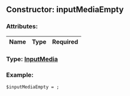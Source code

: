 ## Constructor: inputMediaEmpty  

### Attributes:

| Name     |    Type       | Required |
|----------|:-------------:|---------:|


### Type: [InputMedia](../types/InputMedia.md)

### Example:


```
$inputMediaEmpty = ;
```